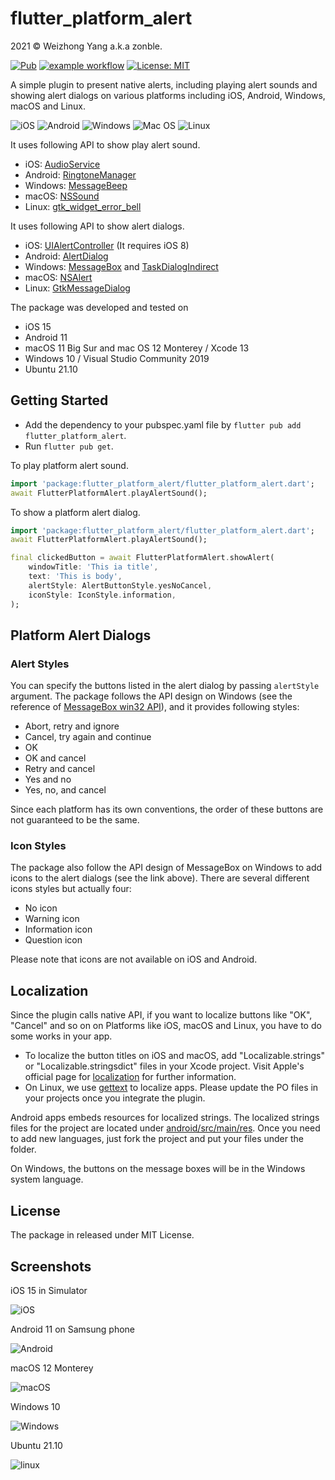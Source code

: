 # flutter_platform_alert

2021 © Weizhong Yang a.k.a zonble.

[![Pub](https://img.shields.io/pub/v/flutter_platform_alert.svg)](https://pub.dartlang.org/packages/flutter_platform_alert) [![example workflow](https://github.com/zonble/flutter_platform_alert/actions/workflows/ci.yaml/badge.svg)](https://github.com/zonble/flutter_platform_alert/actions) [![License: MIT](https://img.shields.io/badge/License-MIT-yellow.svg)](https://github.com/zonble/flutter_platform_alert/blob/main/LICENSE)

A simple plugin to present native alerts, including playing alert sounds and
showing alert dialogs on various platforms including iOS, Android, Windows,
macOS and Linux.

![iOS](https://img.shields.io/badge/iOS-000000?style=for-the-badge&logo=ios&logoColor=white)
![Android](https://img.shields.io/badge/Android-3DDC84?style=for-the-badge&logo=android&logoColor=white)
![Windows](https://img.shields.io/badge/Windows-0078D6?style=for-the-badge&logo=windows&logoColor=white)
![Mac OS](https://img.shields.io/badge/mac%20os-000000?style=for-the-badge&logo=macos&logoColor=F0F0F0)
![Linux](https://img.shields.io/badge/Linux-FCC624?style=for-the-badge&logo=linux&logoColor=black)

It uses following API to show play alert sound.

- iOS: [AudioService](https://developer.apple.com/documentation/audiotoolbox/1405248-audioservicesplaysystemsound)
- Android: [RingtoneManager](https://developer.android.com/reference/android/media/RingtoneManager)
- Windows: [MessageBeep](https://docs.microsoft.com/en-us/windows/win32/api/winuser/nf-winuser-messagebeep)
- macOS: [NSSound](https://developer.apple.com/documentation/appkit/nssound/2903487-beep)
- Linux: [gtk_widget_error_bell](https://docs.gtk.org/gtk3/method.Widget.error_bell.html)

It uses following API to show alert dialogs.

- iOS: [UIAlertController](https://developer.apple.com/documentation/uikit/uialertcontroller) (It requires iOS 8)
- Android: [AlertDialog](https://developer.android.com/reference/android/app/AlertDialog)
- Windows: [MessageBox](https://docs.microsoft.com/en-us/windows/win32/api/winuser/nf-winuser-messagebox) and
  [TaskDialogIndirect](https://docs.microsoft.com/en-us/windows/win32/api/commctrl/nf-commctrl-taskdialogindirect)
- macOS: [NSAlert](https://developer.apple.com/documentation/appkit/nsalert)
- Linux: [GtkMessageDialog](https://docs.gtk.org/gtk3/class.MessageDialog.html)

The package was developed and tested on

- iOS 15
- Android 11
- macOS 11 Big Sur and mac OS 12 Monterey / Xcode 13
- Windows 10 / Visual Studio Community 2019
- Ubuntu 21.10

## Getting Started

- Add the dependency to your pubspec.yaml file by `flutter pub add flutter_platform_alert`.
- Run `flutter pub get`.

To play platform alert sound.

```dart
import 'package:flutter_platform_alert/flutter_platform_alert.dart';
await FlutterPlatformAlert.playAlertSound();
```

To show a platform alert dialog.

```dart
import 'package:flutter_platform_alert/flutter_platform_alert.dart';
await FlutterPlatformAlert.playAlertSound();

final clickedButton = await FlutterPlatformAlert.showAlert(
    windowTitle: 'This ia title',
    text: 'This is body',
    alertStyle: AlertButtonStyle.yesNoCancel,
    iconStyle: IconStyle.information,
);
```

## Platform Alert Dialogs

### Alert Styles

You can specify the buttons listed in the alert dialog by passing `alertStyle`
argument. The package follows the API design on Windows (see the reference of
[MessageBox win32 API](https://docs.microsoft.com/en-us/windows/win32/api/winuser/nf-winuser-messagebox)),
and it provides following styles:

- Abort, retry and ignore
- Cancel, try again and continue
- OK
- OK and cancel
- Retry and cancel
- Yes and no
- Yes, no, and cancel

Since each platform has its own conventions, the order of these buttons are not
guaranteed to be the same.

### Icon Styles

The package also follow the API design of MessageBox on Windows to add icons to
the alert dialogs (see the link above). There are several different icons styles
but actually four:

- No icon
- Warning icon
- Information icon
- Question icon

Please note that icons are not available on iOS and Android.

## Localization

Since the plugin calls native API, if you want to localize buttons like "OK",
"Cancel" and so on on Platforms like iOS, macOS and Linux, you have to do some
works in your app.

- To localize the button titles on iOS and macOS, add "Localizable.strings" or
  "Localizable.stringsdict" files in your Xcode project. Visit Apple's official
  page for [localization](https://developer.apple.com/localization) for further
  information.
- On Linux, we use [gettext](https://www.gnu.org/software/gettext/) to localize
  apps. Please update the PO files in your projects once you integrate the
  plugin.

Android apps embeds resources for localized strings. The localized strings files
for the project are located under
[android/src/main/res](https://github.com/zonble/flutter_platform_alert/tree/main/android/src/main/res).
Once you need to add new languages, just fork the project and put your files
under the folder.

On Windows, the buttons on the message boxes will be in the Windows system
language.

## License

The package in released under MIT License.

## Screenshots

iOS 15 in Simulator

![iOS](https://raw.githubusercontent.com/zonble/flutter_platform_alert/main/screenshot_ios.png)

Android 11 on Samsung phone

![Android](https://raw.githubusercontent.com/zonble/flutter_platform_alert/main/screenshot_android.jpg)

macOS 12 Monterey

![macOS](https://raw.githubusercontent.com/zonble/flutter_platform_alert/main/screenshot_macos.png)

Windows 10

![Windows](https://raw.githubusercontent.com/zonble/flutter_platform_alert/main/screenshot_windows.png)

Ubuntu 21.10

![linux](https://raw.githubusercontent.com/zonble/flutter_platform_alert/main/screenshot_linux.png)
